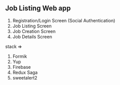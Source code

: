## Job Listing Web app

1. Registration/Login Screen (Social Authentication)
2. Job Listing Screen
3. Job Creation Screen
4. Job Details Screen

stack =>

1. Formik
2. Yup
3. Firebase
4. Redux Saga
5. sweetalert2
